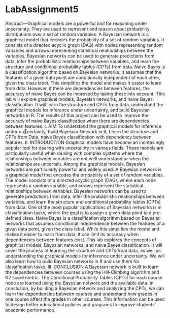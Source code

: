 # LabAssignment5
Abstract—Graphical models are a powerful tool for reasoning
under uncertainty. They are used to represent and reason
about probability distributions over a set of random variables.
A Bayesian network is a graphical model that encodes the
probability of a set of random variables. It consists of a directed
acyclic graph (DAG) with nodes representing random variables
and arrows representing statistical relationships between the
variables. Bayesian networks can be used to generate predictions
from data, infer the probabilistic relationships between variables,
and learn the structure and conditional probability tables (CPTs)
from data. Naive Bayes is a classification algorithm based on
Bayesian networks. It assumes that the features of a given data
point are conditionally independent of each other, given the
class label. This simplifies the model and makes it easier to
learn from data. However, if there are dependencies between
features, the accuracy of naive Bayes can be improved by
taking these into account. This lab will explore graphical models,
Bayesian networks, and naive Bayes classification. It will learn the
structure and CPTs from data, understand the graphical models
for inference under uncertainty, and build Bayesian networks in
R. The results of this project can be used to improve the accuracy
of naive Bayes classification when there are dependencies between
features.
I. AIM
To understand the graphical models for inference under uncertainty, build Bayesian Network in R, Learn the structure and
CPTs from Data, naive Bayes classification with dependency
between features.
II. INTRODUCTION
Graphical models have become an increasingly popular
tool for dealing with uncertainty in various fields. These
models are particularly useful when dealing with complex
systems where the relationships between variables are not well
understood or when the relationships are uncertain. Among the
graphical models, Bayesian networks are particularly powerful
and widely used.
A Bayesian network is a graphical model that encodes the
probability of a set of random variables. The model consists
of a directed acyclic graph (DAG), where each node represents a random variable, and arrows represent the statistical
relationships between variables. Bayesian networks can be
used to generate predictions from data, infer the probabilistic
relationships between variables, and learn the structure and
conditional probability tables (CPTs) from data.
One of the most popular applications of Bayesian networks
is in classification tasks, where the goal is to assign a given
data point to a pre-defined class. Naive Bayes is a classification algorithm based on Bayesian networks that assumes
conditional independence between the features of a given data
point, given the class label. While this simplifies the model
and makes it easier to learn from data, it can limit its accuracy
when dependencies between features exist.
This lab explores the concepts of graphical models,
Bayesian networks, and naive Bayes classification. It will
cover the process of learning the structure and CPTs from data,
as well as understanding the graphical models for inference
under uncertainty. We will also learn how to build Bayesian
networks in R and use them for classification tasks.
III. CONCLUSION
A Bayesian network is built to learn the dependencies
between courses using the Hill-Climbing algorithm and K2
score metric. The Conditional Probability Tables (CPTs)
for each course node are learned using the Bayesian
network and the available data. In conclusion, by building
a Bayesian network and analyzing the CPTs, we can learn
the dependencies between courses and understand how
grades in one course affect the grades in other courses. This
information can be used to design better educational policies
and programs to improve students’ academic performance.
